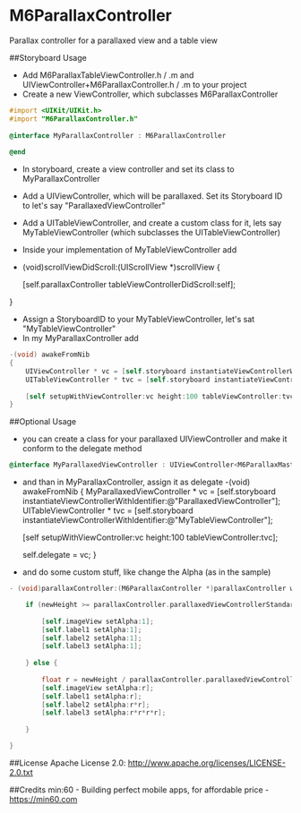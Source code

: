 M6ParallaxController
====================

Parallax controller for a parallaxed view and a table view

##Storyboard Usage

- Add M6ParallaxTableViewController.h / .m and UIViewController+M6ParallaxController.h / .m to your project
- Create a new ViewController, which subclasses M6ParallaxController
``` objective-c
#import <UIKit/UIKit.h>
#import "M6ParallaxController.h"
            
@interface MyParallaxController : M6ParallaxController
            
@end
```
- In storyboard, create a view controller and set its class to MyParallaxController
- Add a UIViewController, which will be parallaxed. Set its Storyboard ID to let's say "ParallaxedViewController"
- Add a UITableViewController, and create a custom class for it, lets say MyTableViewController (which subclasses the UITableViewController) 
- Inside your implementation of MyTableViewController add 

- (void)scrollViewDidScroll:(UIScrollView *)scrollView {
    
    [self.parallaxController tableViewControllerDidScroll:self];
    
}

- Assign a StoryboardID to your MyTableViewController, let's sat "MyTableViewController"
- In my MyParallaxController add

``` objective-c
-(void) awakeFromNib
{
    UIViewController * vc = [self.storyboard instantiateViewControllerWithIdentifier:@"ParallaxedViewController"];
    UITableViewController * tvc = [self.storyboard instantiateViewControllerWithIdentifier:@"MyTableViewController"];
    
    [self setupWithViewController:vc height:100 tableViewController:tvc];
}
```

##Optional Usage
- you can create a class for your parallaxed UIViewController and make it conform to the delegate method
``` objective-c
@interface MyParallaxedViewController : UIViewController<M6ParallaxMasterViewControllerDelegate>
```
- and than in MyParallaxController, assign it as delegate
-(void) awakeFromNib
{
    MyParallaxedViewController * vc = [self.storyboard instantiateViewControllerWithIdentifier:@"ParallaxedViewController"];
    UITableViewController * tvc = [self.storyboard instantiateViewControllerWithIdentifier:@"MyTableViewController"];
    
    [self setupWithViewController:vc height:100 tableViewController:tvc];
    
    self.delegate = vc;
}
- and do some custom stuff, like change the Alpha (as in the sample)
``` objective-c
- (void)parallaxController:(M6ParallaxController *)parallaxController willChangeHeightOfViewController:(UIViewController *)viewController fromHeight:(CGFloat)oldHeight toHeight:(CGFloat)newHeight {

    if (newHeight >= parallaxController.parallaxedViewControllerStandartHeight) {
    
        [self.imageView setAlpha:1];
        [self.label1 setAlpha:1];
        [self.label2 setAlpha:1];
        [self.label3 setAlpha:1];
        
    } else {
    
        float r = newHeight / parallaxController.parallaxedViewControllerStandartHeight;
        [self.imageView setAlpha:r];
        [self.label1 setAlpha:r];
        [self.label2 setAlpha:r*r];
        [self.label3 setAlpha:r*r*r*r];
        
    }

}
```

##License
Apache License 2.0: http://www.apache.org/licenses/LICENSE-2.0.txt

##Credits
min:60 - Building perfect mobile apps, for affordable price - <a href="https://min60.com">https://min60.com</a>


